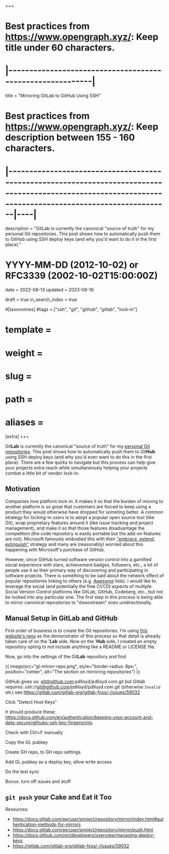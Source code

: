 +++
# Best practices from https://www.opengraph.xyz/: Keep title under 60 characters.
#        |----------------------------------------------------------|
title = "Mirroring GitLab to GitHub Using SSH"

# Best practices from https://www.opengraph.xyz/: Keep description between 155 - 160 characters.
#              |---------------------------------------------------------------------------------------------------------------------------------------------------------|----|
description = "GitLab is currently the canonical \"source of truth\" for my personal Git repositories. This post shows how to automatically push them to GitHub using SSH deploy keys (and why you'd want to do it in the first place)."

# YYYY-MM-DD (2012-10-02) or RFC3339 (2002-10-02T15:00:00Z)
date = 2022-08-13
updated = 2023-08-16

draft = true
in_search_index = true

#[taxonomies]
#tags = ["ssh", "git", "github", "gitlab", "lock-in"]

# template = 
# weight = 
# slug = 
# path = 
# aliases = 
[extra]
+++

Git**Lab** is currently the canonical "source of truth" for my [personal Git repositories](https://gitlab.com/pdlloyd). This post shows how to automatically push them to Git**Hub** using SSH deploy keys (and why you'd even want to do this in the first place). There are a few quirks to navigate but this process can help give your projects extra reach while simultaneously helping your projects combat a little bit of vendor lock-in.

<!-- more -->

## Motivation

Companies love platform lock-in. It makes it so that the burden of moving to another platform is so great that customers are forced to keep using a product they would otherwise have dropped for someting better. A common strategy for locking-in users is to adopt a popular open source tool (like Git), wrap proprietary features around it (like issue tracking and project management), and make it so that those features disadvantage the competition (the code repository is easily portable but the add-on features are not). Microsoft famously embodied this with their ["embrace, extend, extinguish"](https://en.wikipedia.org/wiki/Embrace,_extend,_and_extinguish) strategy and many are (reasonably) worried about this happening with Microsoft's purchase of GitHub. 

However, since GitHub turned software version control into a gamified social experience with stars, achievement badges, followers, etc., a lot of people use it as their primary way of discovering and participating in software projects. There is something to be said about the network effect of popular repositories linking to others (e.g. [Awesome](https://github.com/topics/awesome) lists). I would like to leverage the social (and potentially the free CI/CD) aspects of multiple Social Version Control platforms like GitLab, GitHub, Codeberg, etc., but not be locked into any particular one. The first step in this process is being able to mirror canonical repositories to "downstream" ones unidirectionally.
 

## Manual Setup in GitLab and GitHub

First order of business is to create the Git repositories. I'm using [this website's repo](https://github.com/pdlloyd/pdlloyd.com) as the demonstrator of this process so that detail is already taken care of on the '**Lab** side. Now on the '**Hub** side, I created an empty repository opting to _not_ include anything like a README or LICENSE file.

Now, go into the settings of the Git**Lab** repository and find 

{{ image(src="gl-mirror-repo.png",
         style="border-radius: 8px;",
         position="center",
         alt="The section on mirroring repositories") }}

GitHub gives us: git@github.com:pdlloyd/pdlloyd.com.git
but 
Gitlab requires: ssh://git@github.com/pdlloyd/pdlloyd.com.git (otherwise `Invalid URL`)
see https://gitlab.com/gitlab-org/gitlab-foss/-/issues/59032 

Click "Detect Host Keys"

It should produce these:
https://docs.github.com/en/authentication/keeping-your-account-and-data-secure/githubs-ssh-key-fingerprints

Check with Ctrl+F manually

Copy the GL pubkey

Create GH repo, to GH repo settings

Add GL pubkey as a deploy key, allow write access 

Do the test sync

Bonus: turn off issues and stuff

## `git push` your Cake and Eat it Too


Resources: 
- https://docs.gitlab.com/ee/user/project/repository/mirror/index.html#authentication-methods-for-mirrors
- https://docs.gitlab.com/ee/user/project/repository/mirror/push.html
- https://docs.github.com/en/developers/overview/managing-deploy-keys
- https://gitlab.com/gitlab-org/gitlab-foss/-/issues/59032
